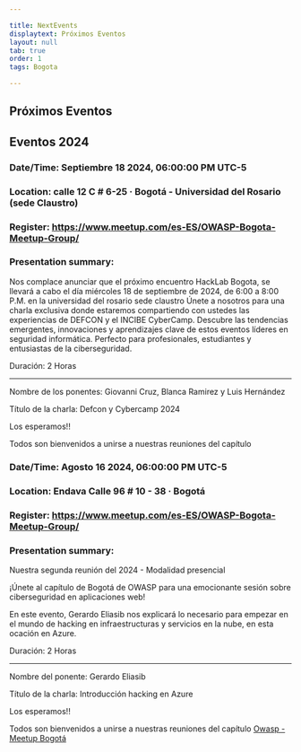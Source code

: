 ```yaml
---

title: NextEvents
displaytext: Próximos Eventos
layout: null
tab: true
order: 1
tags: Bogota

---
```


## Próximos Eventos

## Eventos 2024

### Date/Time: Septiembre 18 2024, 06:00:00 PM UTC-5
### Location: calle 12 C # 6-25 · Bogotá - Universidad del Rosario (sede Claustro)
### Register: https://www.meetup.com/es-ES/OWASP-Bogota-Meetup-Group/
### Presentation summary:

Nos complace anunciar que el próximo encuentro HackLab Bogota, se llevará a cabo el día miércoles 18 de septiembre de 2024, de 6:00 a 8:00 P.M. en la universidad del rosario sede claustro
Únete a nosotros para una charla exclusiva donde estaremos compartiendo con ustedes las experiencias de DEFCON y el INCIBE CyberCamp. Descubre las tendencias emergentes, innovaciones y aprendizajes clave de estos eventos líderes en seguridad informática. Perfecto para profesionales, estudiantes y entusiastas de la ciberseguridad.


Duración: 2 Horas

------------------------

Nombre de los ponentes: Giovanni Cruz, Blanca Ramirez y Luis Hernández

Título de la charla: Defcon y Cybercamp 2024


Los esperamos!!


Todos son bienvenidos a unirse a nuestras reuniones del capítulo

### Date/Time: Agosto 16 2024, 06:00:00 PM UTC-5
### Location: Endava Calle 96 # 10 - 38 · Bogotá
### Register: https://www.meetup.com/es-ES/OWASP-Bogota-Meetup-Group/
### Presentation summary:

Nuestra segunda reunión del 2024 - Modalidad presencial

¡Únete al capítulo de Bogotá de OWASP para una emocionante sesión sobre ciberseguridad en aplicaciones web!

En este evento, Gerardo Eliasib nos explicará lo necesario para empezar en el mundo de hacking en infraestructuras y servicios en la nube, en esta ocación en Azure.


Duración: 2 Horas

------------------------

Nombre del ponente: Gerardo Eliasib

Título de la charla: Introducción hacking en Azure


Los esperamos!!


Todos son bienvenidos a unirse a nuestras reuniones del capítulo
[Owasp - Meetup Bogotá](https://www.meetup.com/es-ES/OWASP-Bogota-Meetup-Group/)
